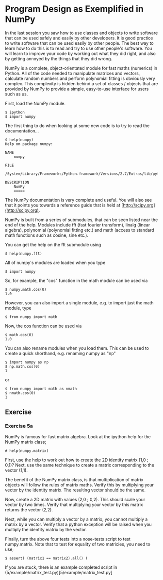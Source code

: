 
# Program Design as Exemplified in NumPy

In the last session you saw how to use classes and objects to write software that can be used safely and easily by other developers. It is good practice to write software that can be used easily by other people. The best way to learn how to do this is to read and try to use other people's software. You will learn to improve your code by working out what they did right, and also by getting annoyed by the things that they did wrong.

NumPy is a complete, object-orientated module for fast maths (numerics) in Python. All of the code needed to manipulate matrices and vectors, calculate random numbers and perform polynomial fitting is obviously very complex. This complexity is hidden behind a set of classes / objects that are provided by NumPy to provide a simple, easy-to-use interface for users such as us.

First, load the NumPy module.

    $ ipython
    $ import numpy

The first thing to do when looking at some new code is to try to read the documentation...

    $ help(numpy)
    Help on package numpy:
    
    NAME
        numpy
    
    FILE
        /System/Library/Frameworks/Python.framework/Versions/2.7/Extras/lib/python/numpy/__init__.py
    
    DESCRIPTION
        NumPy
        =====

The NumPy documentation is very complete and useful. You will also see that it points you towards a reference guide that is held at [http://scipy.org](http://scipy.org).

NumPy is built from a series of submodules, that can be seen listed near the end of the help. Modules include fft (fast fourier transform), linalg (linear algebra), polynomial (polynomial fitting etc.) and math (access to standard math functions such as cosine, sine etc.).

You can get the help on the fft submodule using

    $ help(numpy.fft)

All of numpy's modules are loaded when you type 

    $ import numpy

So, for example, the "cos" function in the math module can be used via

    $ numpy.math.cos(0)
    1.0

However, you can also import a single module, e.g. to import just the math module, type

    $ from numpy import math

Now, the cos function can be used via

    $ math.cos(0)
    1.0

You can also rename modules when you load them. This can be used to create a quick shorthand, e.g. renaming numpy as "np"

    $ import numpy as np
    $ np.math.cos(0)
    1

or

    $ from numpy import math as nmath
    $ nmath.cos(0)
    1

## Exercise

### Exercise 5a

NumPy is famous for fast matrix algebra. Look at the ipython help for the NumPy matrix class;

    # help(numpy.matrix)

First, use the help to work out how to create the 2D identity matrix (1,0 ; 0,1)?
Next, use the same technique to create a matrix corresponding to the vector (1,1).

The benefit of the NumPy matrix class, is that multiplication of matrix objects will follow the rules of matrix maths. Verify this by multiplying your vector by the identity matrix. The resulting vector should be the same.

Now, create a 2D matrix with values (2,0 ; 0,2). This should scale your vector by two times. Verify that multiplying your vector by this matrix returns the vector (2,2).

Next, while you can multiply a vector by a matrix, you cannot multiply a matrix by a vector. Verify that a python exception will be raised when you multiply the identity matrix by the vector.

Finally, turn the above four tests into a nose-tests script to test numpy.matrix. Note that to test for equality of two matricies, you need to use;

    $ assert( (matrix1 == matrix2).all() )

If you are stuck, there is an example completed script in (5/example/matrix_test.py)[5/example/matrix_test.py]
